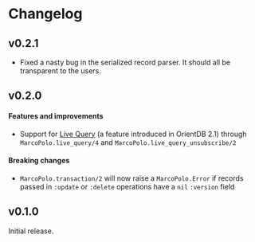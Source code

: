 # Changelog

## v0.2.1

* Fixed a nasty bug in the serialized record parser. It should all be
  transparent to the users.

## v0.2.0

#### Features and improvements

* Support for [Live Query](https://orientdb.com/docs/last/Live-Query.html) (a
  feature introduced in OrientDB 2.1) through `MarcoPolo.live_query/4` and
  `MarcoPolo.live_query_unsubscribe/2`

#### Breaking changes

* `MarcoPolo.transaction/2` will now raise a `MarcoPolo.Error` if records passed
  in `:update` or `:delete` operations have a `nil` `:version` field

## v0.1.0

Initial release.
